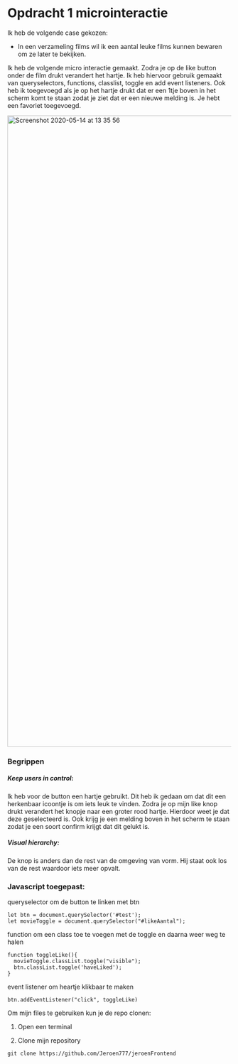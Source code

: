 # Opdracht 1 microinteractie
Ik heb de volgende case gekozen:
* In een verzameling films wil ik een aantal leuke films kunnen bewaren om ze later te bekijken.


Ik heb de volgende micro interactie gemaakt. Zodra je op de like button onder de film drukt verandert het hartje.
Ik heb hiervoor gebruik gemaakt van queryselectors, functions, classlist, toggle en add event listeners.
Ook heb ik toegevoegd als je op het hartje drukt dat er een 1tje boven in het scherm komt te staan zodat je ziet dat 
er een nieuwe melding is. Je hebt een favoriet toegevoegd.

<img width="1422" alt="Screenshot 2020-05-14 at 13 35 56" src="https://user-images.githubusercontent.com/60734114/81931057-c7c95300-95e9-11ea-9a6d-45d55b977d02.png">

### Begrippen

##### Keep users in control:
Ik heb voor de button een hartje gebruikt. Dit heb ik gedaan om dat dit een herkenbaar icoontje is om iets leuk te vinden. Zodra je op mijn like knop drukt verandert het knopje naar een groter rood hartje. Hierdoor weet je dat deze geselecteerd is. Ook krijg je een melding boven in het scherm te staan zodat je een soort confirm krijgt dat dit gelukt is.

##### Visual hierarchy:
De knop is anders dan de rest van de omgeving van vorm. Hij staat ook los van de rest waardoor iets meer opvalt.


### Javascript toegepast:

queryselector om de button te linken met btn
```
let btn = document.querySelector('#test');
let movieToggle = document.querySelector("#likeAantal");
```

function om een class toe te voegen met de toggle en daarna weer weg te halen
```
function toggleLike(){
  movieToggle.classList.toggle("visible");
  btn.classList.toggle('haveLiked');
}
```

event listener om heartje klikbaar te maken
```
btn.addEventListener("click", toggleLike)
```
Om mijn files te gebruiken kun je de repo clonen: 

1. Open een terminal

2. Clone mijn repository 
```
git clone https://github.com/Jeroen777/jeroenFrontend 
```
